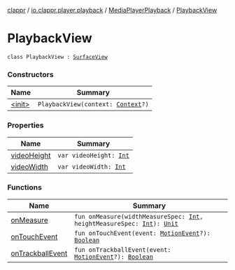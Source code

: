 [clappr](../../../index.md) / [io.clappr.player.playback](../../index.md) / [MediaPlayerPlayback](../index.md) / [PlaybackView](.)

# PlaybackView

`class PlaybackView : `[`SurfaceView`](https://developer.android.com/reference/android/view/SurfaceView.html)

### Constructors

| Name | Summary |
|---|---|
| [&lt;init&gt;](-init-.md) | `PlaybackView(context: `[`Context`](https://developer.android.com/reference/android/content/Context.html)`?)` |

### Properties

| Name | Summary |
|---|---|
| [videoHeight](video-height.md) | `var videoHeight: `[`Int`](https://kotlinlang.org/api/latest/jvm/stdlib/kotlin/-int/index.html) |
| [videoWidth](video-width.md) | `var videoWidth: `[`Int`](https://kotlinlang.org/api/latest/jvm/stdlib/kotlin/-int/index.html) |

### Functions

| Name | Summary |
|---|---|
| [onMeasure](on-measure.md) | `fun onMeasure(widthMeasureSpec: `[`Int`](https://kotlinlang.org/api/latest/jvm/stdlib/kotlin/-int/index.html)`, heightMeasureSpec: `[`Int`](https://kotlinlang.org/api/latest/jvm/stdlib/kotlin/-int/index.html)`): `[`Unit`](https://kotlinlang.org/api/latest/jvm/stdlib/kotlin/-unit/index.html) |
| [onTouchEvent](on-touch-event.md) | `fun onTouchEvent(event: `[`MotionEvent`](https://developer.android.com/reference/android/view/MotionEvent.html)`?): `[`Boolean`](https://kotlinlang.org/api/latest/jvm/stdlib/kotlin/-boolean/index.html) |
| [onTrackballEvent](on-trackball-event.md) | `fun onTrackballEvent(event: `[`MotionEvent`](https://developer.android.com/reference/android/view/MotionEvent.html)`?): `[`Boolean`](https://kotlinlang.org/api/latest/jvm/stdlib/kotlin/-boolean/index.html) |
